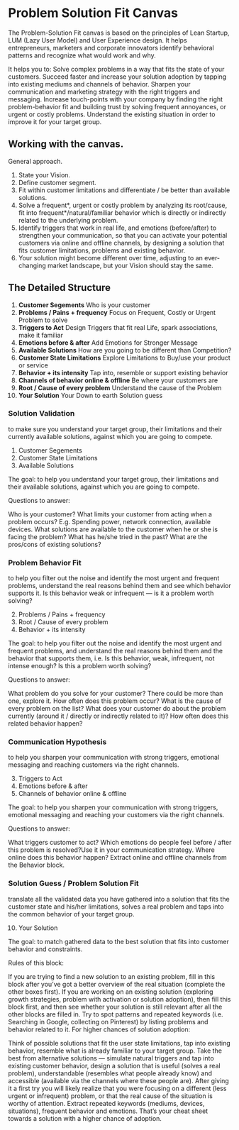 # Problem Solution Fit Canvas

The Problem-Solution Fit canvas is based on the principles of Lean Startup, LUM (Lazy User Model) and User Experience design. It helps entrepreneurs, marketers and corporate innovators identify behavioral patterns and recognize what would work and why.

It helps you to:
Solve complex problems in a way that fits the state of your customers.
Succeed faster and increase your solution adoption by tapping into existing mediums and channels of behavior.
Sharpen your communication and marketing strategy with the right triggers and messaging.
Increase touch-points with your company by finding the right problem-behavior fit and building trust by solving frequent annoyances, or urgent or costly problems.
Understand the existing situation in order to improve it for your target group.

## Working with the canvas.

General approach.

1. State your Vision.
2. Define customer segment.
3. Fit within customer limitations and differentiate / be better than available solutions.
4. Solve a frequent*, urgent or costly problem by analyzing its root/cause, fit into frequent*/natural/familiar behavior which is directly or indirectly related to the underlying problem.
5. Identify triggers that work in real life, and emotions (before/after) to strengthen your communication, so that you can activate your potential customers via online and offline channels, by designing a solution that fits customer limitations, problems and existing behavior.
6. Your solution might become different over time, adjusting to an ever-changing market landscape, but your Vision should stay the same.

## The Detailed Structure

1. **Customer Segements** Who is your customer
2. **Problems / Pains + frequency** Focus on Frequent, Costly or Urgent Problem to solve
3. **Triggers to Act** Design Triggers that fit real Life, spark associations, make it familiar
4. **Emotions before & after** Add Emotions for Stronger Message
5. **Available Solutions** How are you going to be different than Competition?
6. **Customer State Limitations** Explore Limitations to Buy/use your product or service
7. **Behavior + its intensity** Tap into, resemble or support existing behavior
8. **Channels of behavior online & offline** Be where your customers are
9. **Root / Cause of every problem** Understand the cause of the Problem
10. **Your Solution** Your Down to earth Solution guess

### Solution Validation

to make sure you understand your target group, their limitations and their currently available solutions, against which you are going to compete.

1. Customer Segements
2. Customer State Limitations
3. Available Solutions

The goal: to help you understand your target group, their limitations and their available solutions, against which you are going to compete.

Questions to answer:

Who is your customer?
What limits your customer from acting when a problem occurs?
E.g. Spending power, network connection, available devices.
What solutions are available to the customer when he or she is facing the problem?
What has he/she tried in the past?
What are the pros/cons of existing solutions?

### Problem Behavior Fit

to help you filter out the noise and identify the most urgent and frequent problems, understand the real reasons behind them and see which behavior supports it. Is this behavior weak or infrequent — is it a problem worth solving?

2. Problems / Pains + frequency
3. Root / Cause of every problem
4. Behavior + its intensity

The goal: to help you filter out the noise and identify the most urgent and frequent problems, and understand the real reasons behind them and the behavior that supports them, i.e. Is this behavior, weak, infrequent, not intense enough? Is this a problem worth solving?

Questions to answer:

What problem do you solve for your customer?
There could be more than one, explore it.
How often does this problem occur?
What is the cause of every problem on the list?
What does your customer do about the problem currently (around it / directly or indirectly related to it)?
How often does this related behavior happen?

### Communication Hypothesis

to help you sharpen your communication with strong triggers, emotional messaging and reaching customers via the right channels.

3. Triggers to Act
4. Emotions before & after
5. Channels of behavior online & offline

The goal: to help you sharpen your communication with strong triggers, emotional messaging and reaching your customers via the right channels.

Questions to answer:

What triggers customer to act?
Which emotions do people feel before / after this problem is resolved?Use it in your communication strategy.
Where online does this behavior happen?
Extract online and offline channels from the Behavior block.

### Solution Guess / Problem Solution Fit

translate all the validated data you have gathered into a solution that fits the customer state and his/her limitations, solves a real problem and taps into the common behavior of your target group.

10. Your Solution

The goal: to match gathered data to the best solution that fits into customer behavior and constraints.

Rules of this block:

If you are trying to find a new solution to an existing problem, fill in this block after you’ve got a better overview of the real situation (complete the other boxes first).
If you are working on an existing solution (exploring growth strategies, problem with activation or solution adoption), then fill this block first, and then see whether your solution is still relevant after all the other blocks are filled in.
Try to spot patterns and repeated keywords (i.e. Searching in Google, collecting on Pinterest) by listing problems and behavior related to it.
For higher chances of solution adoption:

Think of possible solutions that fit the user state limitations, tap into existing behavior, resemble what is already familiar to your target group.
Take the best from alternative solutions — simulate natural triggers and tap into existing customer behavior, design a solution that is useful (solves a real problem), understandable (resembles what people already know) and accessible (available via the channels where these people are).
After giving it a first try you will likely realize that you were focusing on a different (less urgent or infrequent) problem, or that the real cause of the situation is worthy of attention. Extract repeated keywords (mediums, devices, situations), frequent behavior and emotions. That’s your cheat sheet towards a solution with a higher chance of adoption.
